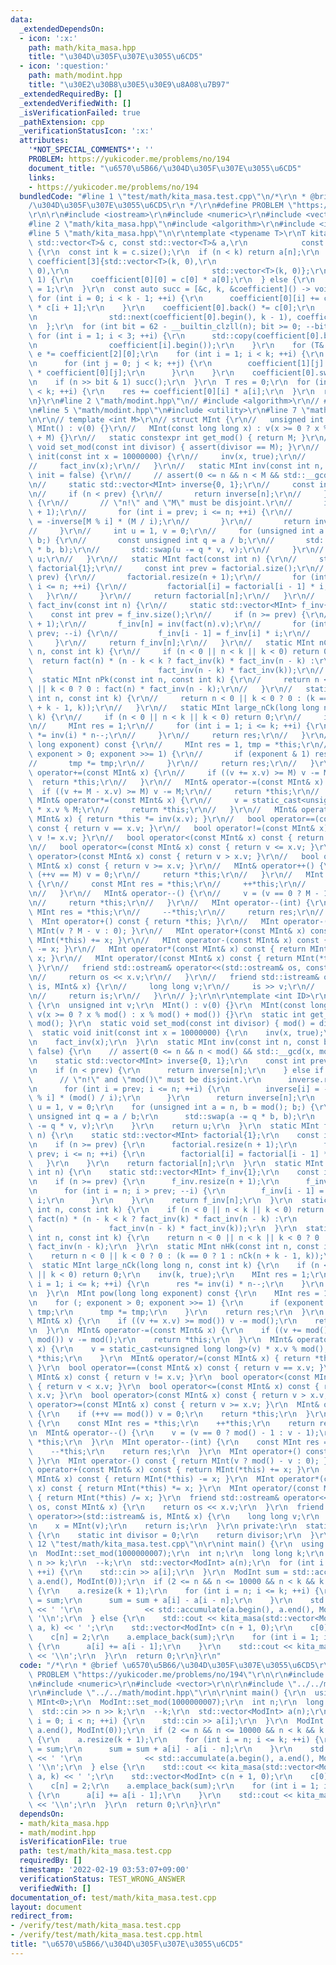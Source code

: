 ```yaml
---
data:
  _extendedDependsOn:
  - icon: ':x:'
    path: math/kita_masa.hpp
    title: "\u304D\u305F\u307E\u3055\u6CD5"
  - icon: ':question:'
    path: math/modint.hpp
    title: "\u30E2\u30B8\u30E5\u30E9\u8A08\u7B97"
  _extendedRequiredBy: []
  _extendedVerifiedWith: []
  _isVerificationFailed: true
  _pathExtension: cpp
  _verificationStatusIcon: ':x:'
  attributes:
    '*NOT_SPECIAL_COMMENTS*': ''
    PROBLEM: https://yukicoder.me/problems/no/194
    document_title: "\u6570\u5B66/\u304D\u305F\u307E\u3055\u6CD5"
    links:
    - https://yukicoder.me/problems/no/194
  bundledCode: "#line 1 \"test/math/kita_masa.test.cpp\"\n/*\r\n * @brief \u6570\u5B66\
    /\u304D\u305F\u307E\u3055\u6CD5\r\n */\r\n#define PROBLEM \"https://yukicoder.me/problems/no/194\"\
    \r\n\r\n#include <iostream>\r\n#include <numeric>\r\n#include <vector>\r\n\r\n\
    #line 2 \"math/kita_masa.hpp\"\n#include <algorithm>\r\n#include <iterator>\r\n\
    #line 5 \"math/kita_masa.hpp\"\n\r\ntemplate <typename T>\r\nT kita_masa(const\
    \ std::vector<T>& c, const std::vector<T>& a,\r\n            const long long n)\
    \ {\r\n  const int k = c.size();\r\n  if (n < k) return a[n];\r\n  std::vector<T>\
    \ coefficient[3]{std::vector<T>(k, 0),\r\n                                std::vector<T>(k,\
    \ 0),\r\n                                std::vector<T>(k, 0)};\r\n  if (k ==\
    \ 1) {\r\n    coefficient[0][0] = c[0] * a[0];\r\n  } else {\r\n    coefficient[0][1]\
    \ = 1;\r\n  }\r\n  const auto succ = [&c, k, &coefficient]() -> void {\r\n   \
    \ for (int i = 0; i < k - 1; ++i) {\r\n      coefficient[0][i] += coefficient[0].back()\
    \ * c[i + 1];\r\n    }\r\n    coefficient[0].back() *= c[0];\r\n    std::rotate(coefficient[0].begin(),\r\
    \n                std::next(coefficient[0].begin(), k - 1), coefficient[0].end());\r\
    \n  };\r\n  for (int bit = 62 - __builtin_clzll(n); bit >= 0; --bit) {\r\n   \
    \ for (int i = 1; i < 3; ++i) {\r\n      std::copy(coefficient[0].begin(), coefficient[0].end(),\r\
    \n                coefficient[i].begin());\r\n    }\r\n    for (T& e : coefficient[1])\
    \ e *= coefficient[2][0];\r\n    for (int i = 1; i < k; ++i) {\r\n      succ();\r\
    \n      for (int j = 0; j < k; ++j) {\r\n        coefficient[1][j] += coefficient[2][i]\
    \ * coefficient[0][j];\r\n      }\r\n    }\r\n    coefficient[0].swap(coefficient[1]);\r\
    \n    if (n >> bit & 1) succ();\r\n  }\r\n  T res = 0;\r\n  for (int i = 0; i\
    \ < k; ++i) {\r\n    res += coefficient[0][i] * a[i];\r\n  }\r\n  return res;\r\
    \n}\r\n#line 2 \"math/modint.hpp\"\n// #include <algorithm>\r\n// #include <cassert>\r\
    \n#line 5 \"math/modint.hpp\"\n#include <utility>\r\n#line 7 \"math/modint.hpp\"\
    \n\r\n// template <int M>\r\n// struct MInt {\r\n//   unsigned int v;\r\n//  \
    \ MInt() : v(0) {}\r\n//   MInt(const long long x) : v(x >= 0 ? x % M : x % M\
    \ + M) {}\r\n//   static constexpr int get_mod() { return M; }\r\n//   static\
    \ void set_mod(const int divisor) { assert(divisor == M); }\r\n//   static void\
    \ init(const int x = 10000000) {\r\n//     inv(x, true);\r\n//     fact(x);\r\n\
    //     fact_inv(x);\r\n//   }\r\n//   static MInt inv(const int n, const bool\
    \ init = false) {\r\n//     // assert(0 <= n && n < M && std::__gcd(n, M) == 1);\r\
    \n//     static std::vector<MInt> inverse{0, 1};\r\n//     const int prev = inverse.size();\r\
    \n//     if (n < prev) {\r\n//       return inverse[n];\r\n//     } else if (init)\
    \ {\r\n//       // \"n!\" and \"M\" must be disjoint.\r\n//       inverse.resize(n\
    \ + 1);\r\n//       for (int i = prev; i <= n; ++i) {\r\n//         inverse[i]\
    \ = -inverse[M % i] * (M / i);\r\n//       }\r\n//       return inverse[n];\r\n\
    //     }\r\n//     int u = 1, v = 0;\r\n//     for (unsigned int a = n, b = M;\
    \ b;) {\r\n//       const unsigned int q = a / b;\r\n//       std::swap(a -= q\
    \ * b, b);\r\n//       std::swap(u -= q * v, v);\r\n//     }\r\n//     return\
    \ u;\r\n//   }\r\n//   static MInt fact(const int n) {\r\n//     static std::vector<MInt>\
    \ factorial{1};\r\n//     const int prev = factorial.size();\r\n//     if (n >=\
    \ prev) {\r\n//       factorial.resize(n + 1);\r\n//       for (int i = prev;\
    \ i <= n; ++i) {\r\n//         factorial[i] = factorial[i - 1] * i;\r\n//    \
    \   }\r\n//     }\r\n//     return factorial[n];\r\n//   }\r\n//   static MInt\
    \ fact_inv(const int n) {\r\n//     static std::vector<MInt> f_inv{1};\r\n// \
    \    const int prev = f_inv.size();\r\n//     if (n >= prev) {\r\n//       f_inv.resize(n\
    \ + 1);\r\n//       f_inv[n] = inv(fact(n).v);\r\n//       for (int i = n; i >\
    \ prev; --i) {\r\n//         f_inv[i - 1] = f_inv[i] * i;\r\n//       }\r\n//\
    \     }\r\n//     return f_inv[n];\r\n//   }\r\n//   static MInt nCk(const int\
    \ n, const int k) {\r\n//     if (n < 0 || n < k || k < 0) return 0;\r\n//   \
    \  return fact(n) * (n - k < k ? fact_inv(k) * fact_inv(n - k) :\r\n//       \
    \                            fact_inv(n - k) * fact_inv(k));\r\n//   }\r\n// \
    \  static MInt nPk(const int n, const int k) {\r\n//     return n < 0 || n < k\
    \ || k < 0 ? 0 : fact(n) * fact_inv(n - k);\r\n//   }\r\n//   static MInt nHk(const\
    \ int n, const int k) {\r\n//     return n < 0 || k < 0 ? 0 : (k == 0 ? 1 : nCk(n\
    \ + k - 1, k));\r\n//   }\r\n//   static MInt large_nCk(long long n, const int\
    \ k) {\r\n//     if (n < 0 || n < k || k < 0) return 0;\r\n//     inv(k, true);\r\
    \n//     MInt res = 1;\r\n//     for (int i = 1; i <= k; ++i) {\r\n//       res\
    \ *= inv(i) * n--;\r\n//     }\r\n//     return res;\r\n//   }\r\n//   MInt pow(long\
    \ long exponent) const {\r\n//     MInt res = 1, tmp = *this;\r\n//     for (;\
    \ exponent > 0; exponent >>= 1) {\r\n//       if (exponent & 1) res *= tmp;\r\n\
    //       tmp *= tmp;\r\n//     }\r\n//     return res;\r\n//   }\r\n//   MInt&\
    \ operator+=(const MInt& x) {\r\n//     if ((v += x.v) >= M) v -= M;\r\n//   \
    \  return *this;\r\n//   }\r\n//   MInt& operator-=(const MInt& x) {\r\n//   \
    \  if ((v += M - x.v) >= M) v -= M;\r\n//     return *this;\r\n//   }\r\n//  \
    \ MInt& operator*=(const MInt& x) {\r\n//     v = static_cast<unsigned long long>(v)\
    \ * x.v % M;\r\n//     return *this;\r\n//   }\r\n//   MInt& operator/=(const\
    \ MInt& x) { return *this *= inv(x.v); }\r\n//   bool operator==(const MInt& x)\
    \ const { return v == x.v; }\r\n//   bool operator!=(const MInt& x) const { return\
    \ v != x.v; }\r\n//   bool operator<(const MInt& x) const { return v < x.v; }\r\
    \n//   bool operator<=(const MInt& x) const { return v <= x.v; }\r\n//   bool\
    \ operator>(const MInt& x) const { return v > x.v; }\r\n//   bool operator>=(const\
    \ MInt& x) const { return v >= x.v; }\r\n//   MInt& operator++() {\r\n//     if\
    \ (++v == M) v = 0;\r\n//     return *this;\r\n//   }\r\n//   MInt operator++(int)\
    \ {\r\n//     const MInt res = *this;\r\n//     ++*this;\r\n//     return res;\r\
    \n//   }\r\n//   MInt& operator--() {\r\n//     v = (v == 0 ? M - 1 : v - 1);\r\
    \n//     return *this;\r\n//   }\r\n//   MInt operator--(int) {\r\n//     const\
    \ MInt res = *this;\r\n//     --*this;\r\n//     return res;\r\n//   }\r\n// \
    \  MInt operator+() const { return *this; }\r\n//   MInt operator-() const { return\
    \ MInt(v ? M - v : 0); }\r\n//   MInt operator+(const MInt& x) const { return\
    \ MInt(*this) += x; }\r\n//   MInt operator-(const MInt& x) const { return MInt(*this)\
    \ -= x; }\r\n//   MInt operator*(const MInt& x) const { return MInt(*this) *=\
    \ x; }\r\n//   MInt operator/(const MInt& x) const { return MInt(*this) /= x;\
    \ }\r\n//   friend std::ostream& operator<<(std::ostream& os, const MInt& x) {\r\
    \n//     return os << x.v;\r\n//   }\r\n//   friend std::istream& operator>>(std::istream&\
    \ is, MInt& x) {\r\n//     long long v;\r\n//     is >> v;\r\n//     x = MInt(v);\r\
    \n//     return is;\r\n//   }\r\n// };\r\n\r\ntemplate <int ID>\r\nstruct MInt\
    \ {\r\n  unsigned int v;\r\n  MInt() : v(0) {}\r\n  MInt(const long long x) :\
    \ v(x >= 0 ? x % mod() : x % mod() + mod()) {}\r\n  static int get_mod() { return\
    \ mod(); }\r\n  static void set_mod(const int divisor) { mod() = divisor; }\r\n\
    \  static void init(const int x = 10000000) {\r\n    inv(x, true);\r\n    fact(x);\r\
    \n    fact_inv(x);\r\n  }\r\n  static MInt inv(const int n, const bool init =\
    \ false) {\r\n    // assert(0 <= n && n < mod() && std::__gcd(x, mod()) == 1);\r\
    \n    static std::vector<MInt> inverse{0, 1};\r\n    const int prev = inverse.size();\r\
    \n    if (n < prev) {\r\n      return inverse[n];\r\n    } else if (init) {\r\n\
    \      // \"n!\" and \"mod()\" must be disjoint.\r\n      inverse.resize(n + 1);\r\
    \n      for (int i = prev; i <= n; ++i) {\r\n        inverse[i] = -inverse[mod()\
    \ % i] * (mod() / i);\r\n      }\r\n      return inverse[n];\r\n    }\r\n    int\
    \ u = 1, v = 0;\r\n    for (unsigned int a = n, b = mod(); b;) {\r\n      const\
    \ unsigned int q = a / b;\r\n      std::swap(a -= q * b, b);\r\n      std::swap(u\
    \ -= q * v, v);\r\n    }\r\n    return u;\r\n  }\r\n  static MInt fact(const int\
    \ n) {\r\n    static std::vector<MInt> factorial{1};\r\n    const int prev = factorial.size();\r\
    \n    if (n >= prev) {\r\n      factorial.resize(n + 1);\r\n      for (int i =\
    \ prev; i <= n; ++i) {\r\n        factorial[i] = factorial[i - 1] * i;\r\n   \
    \   }\r\n    }\r\n    return factorial[n];\r\n  }\r\n  static MInt fact_inv(const\
    \ int n) {\r\n    static std::vector<MInt> f_inv{1};\r\n    const int prev = f_inv.size();\r\
    \n    if (n >= prev) {\r\n      f_inv.resize(n + 1);\r\n      f_inv[n] = inv(fact(n).v);\r\
    \n      for (int i = n; i > prev; --i) {\r\n        f_inv[i - 1] = f_inv[i] *\
    \ i;\r\n      }\r\n    }\r\n    return f_inv[n];\r\n  }\r\n  static MInt nCk(const\
    \ int n, const int k) {\r\n    if (n < 0 || n < k || k < 0) return 0;\r\n    return\
    \ fact(n) * (n - k < k ? fact_inv(k) * fact_inv(n - k) :\r\n                 \
    \                 fact_inv(n - k) * fact_inv(k));\r\n  }\r\n  static MInt nPk(const\
    \ int n, const int k) {\r\n    return n < 0 || n < k || k < 0 ? 0 : fact(n) *\
    \ fact_inv(n - k);\r\n  }\r\n  static MInt nHk(const int n, const int k) {\r\n\
    \    return n < 0 || k < 0 ? 0 : (k == 0 ? 1 : nCk(n + k - 1, k));\r\n  }\r\n\
    \  static MInt large_nCk(long long n, const int k) {\r\n    if (n < 0 || n < k\
    \ || k < 0) return 0;\r\n    inv(k, true);\r\n    MInt res = 1;\r\n    for (int\
    \ i = 1; i <= k; ++i) {\r\n      res *= inv(i) * n--;\r\n    }\r\n    return res;\r\
    \n  }\r\n  MInt pow(long long exponent) const {\r\n    MInt res = 1, tmp = *this;\r\
    \n    for (; exponent > 0; exponent >>= 1) {\r\n      if (exponent & 1) res *=\
    \ tmp;\r\n      tmp *= tmp;\r\n    }\r\n    return res;\r\n  }\r\n  MInt& operator+=(const\
    \ MInt& x) {\r\n    if ((v += x.v) >= mod()) v -= mod();\r\n    return *this;\r\
    \n  }\r\n  MInt& operator-=(const MInt& x) {\r\n    if ((v += mod() - x.v) >=\
    \ mod()) v -= mod();\r\n    return *this;\r\n  }\r\n  MInt& operator*=(const MInt&\
    \ x) {\r\n    v = static_cast<unsigned long long>(v) * x.v % mod();\r\n    return\
    \ *this;\r\n    }\r\n  MInt& operator/=(const MInt& x) { return *this *= inv(x.v);\
    \ }\r\n  bool operator==(const MInt& x) const { return v == x.v; }\r\n  bool operator!=(const\
    \ MInt& x) const { return v != x.v; }\r\n  bool operator<(const MInt& x) const\
    \ { return v < x.v; }\r\n  bool operator<=(const MInt& x) const { return v <=\
    \ x.v; }\r\n  bool operator>(const MInt& x) const { return v > x.v; }\r\n  bool\
    \ operator>=(const MInt& x) const { return v >= x.v; }\r\n  MInt& operator++()\
    \ {\r\n    if (++v == mod()) v = 0;\r\n    return *this;\r\n  }\r\n  MInt operator++(int)\
    \ {\r\n    const MInt res = *this;\r\n    ++*this;\r\n    return res;\r\n  }\r\
    \n  MInt& operator--() {\r\n    v = (v == 0 ? mod() - 1 : v - 1);\r\n    return\
    \ *this;\r\n  }\r\n  MInt operator--(int) {\r\n    const MInt res = *this;\r\n\
    \    --*this;\r\n    return res;\r\n  }\r\n  MInt operator+() const { return *this;\
    \ }\r\n  MInt operator-() const { return MInt(v ? mod() - v : 0); }\r\n  MInt\
    \ operator+(const MInt& x) const { return MInt(*this) += x; }\r\n  MInt operator-(const\
    \ MInt& x) const { return MInt(*this) -= x; }\r\n  MInt operator*(const MInt&\
    \ x) const { return MInt(*this) *= x; }\r\n  MInt operator/(const MInt& x) const\
    \ { return MInt(*this) /= x; }\r\n  friend std::ostream& operator<<(std::ostream&\
    \ os, const MInt& x) {\r\n    return os << x.v;\r\n  }\r\n  friend std::istream&\
    \ operator>>(std::istream& is, MInt& x) {\r\n    long long v;\r\n    is >> v;\r\
    \n    x = MInt(v);\r\n    return is;\r\n  }\r\n private:\r\n  static int& mod()\
    \ {\r\n    static int divisor = 0;\r\n    return divisor;\r\n  }\r\n};\r\n#line\
    \ 12 \"test/math/kita_masa.test.cpp\"\n\r\nint main() {\r\n  using ModInt = MInt<0>;\r\
    \n  ModInt::set_mod(1000000007);\r\n  int n;\r\n  long long k;\r\n  std::cin >>\
    \ n >> k;\r\n  --k;\r\n  std::vector<ModInt> a(n);\r\n  for (int i = 0; i < n;\
    \ ++i) {\r\n    std::cin >> a[i];\r\n  }\r\n  ModInt sum = std::accumulate(a.begin(),\
    \ a.end(), ModInt(0));\r\n  if (2 <= n && n <= 10000 && n < k && k < 1000000)\
    \ {\r\n    a.resize(k + 1);\r\n    for (int i = n; i <= k; ++i) {\r\n      a[i]\
    \ = sum;\r\n      sum = sum + a[i] - a[i - n];\r\n    }\r\n    std::cout << a[k]\
    \ << ' '\r\n              << std::accumulate(a.begin(), a.end(), ModInt(0)) <<\
    \ '\\n';\r\n  } else {\r\n    std::cout << kita_masa(std::vector<ModInt>(n, 1),\
    \ a, k) << ' ';\r\n    std::vector<ModInt> c(n + 1, 0);\r\n    c[0] = -1;\r\n\
    \    c[n] = 2;\r\n    a.emplace_back(sum);\r\n    for (int i = 1; i < n + 1; ++i)\
    \ {\r\n      a[i] += a[i - 1];\r\n    }\r\n    std::cout << kita_masa(c, a, k)\
    \ << '\\n';\r\n  }\r\n  return 0;\r\n}\r\n"
  code: "/*\r\n * @brief \u6570\u5B66/\u304D\u305F\u307E\u3055\u6CD5\r\n */\r\n#define\
    \ PROBLEM \"https://yukicoder.me/problems/no/194\"\r\n\r\n#include <iostream>\r\
    \n#include <numeric>\r\n#include <vector>\r\n\r\n#include \"../../math/kita_masa.hpp\"\
    \r\n#include \"../../math/modint.hpp\"\r\n\r\nint main() {\r\n  using ModInt =\
    \ MInt<0>;\r\n  ModInt::set_mod(1000000007);\r\n  int n;\r\n  long long k;\r\n\
    \  std::cin >> n >> k;\r\n  --k;\r\n  std::vector<ModInt> a(n);\r\n  for (int\
    \ i = 0; i < n; ++i) {\r\n    std::cin >> a[i];\r\n  }\r\n  ModInt sum = std::accumulate(a.begin(),\
    \ a.end(), ModInt(0));\r\n  if (2 <= n && n <= 10000 && n < k && k < 1000000)\
    \ {\r\n    a.resize(k + 1);\r\n    for (int i = n; i <= k; ++i) {\r\n      a[i]\
    \ = sum;\r\n      sum = sum + a[i] - a[i - n];\r\n    }\r\n    std::cout << a[k]\
    \ << ' '\r\n              << std::accumulate(a.begin(), a.end(), ModInt(0)) <<\
    \ '\\n';\r\n  } else {\r\n    std::cout << kita_masa(std::vector<ModInt>(n, 1),\
    \ a, k) << ' ';\r\n    std::vector<ModInt> c(n + 1, 0);\r\n    c[0] = -1;\r\n\
    \    c[n] = 2;\r\n    a.emplace_back(sum);\r\n    for (int i = 1; i < n + 1; ++i)\
    \ {\r\n      a[i] += a[i - 1];\r\n    }\r\n    std::cout << kita_masa(c, a, k)\
    \ << '\\n';\r\n  }\r\n  return 0;\r\n}\r\n"
  dependsOn:
  - math/kita_masa.hpp
  - math/modint.hpp
  isVerificationFile: true
  path: test/math/kita_masa.test.cpp
  requiredBy: []
  timestamp: '2022-02-19 03:53:07+09:00'
  verificationStatus: TEST_WRONG_ANSWER
  verifiedWith: []
documentation_of: test/math/kita_masa.test.cpp
layout: document
redirect_from:
- /verify/test/math/kita_masa.test.cpp
- /verify/test/math/kita_masa.test.cpp.html
title: "\u6570\u5B66/\u304D\u305F\u307E\u3055\u6CD5"
---
```

